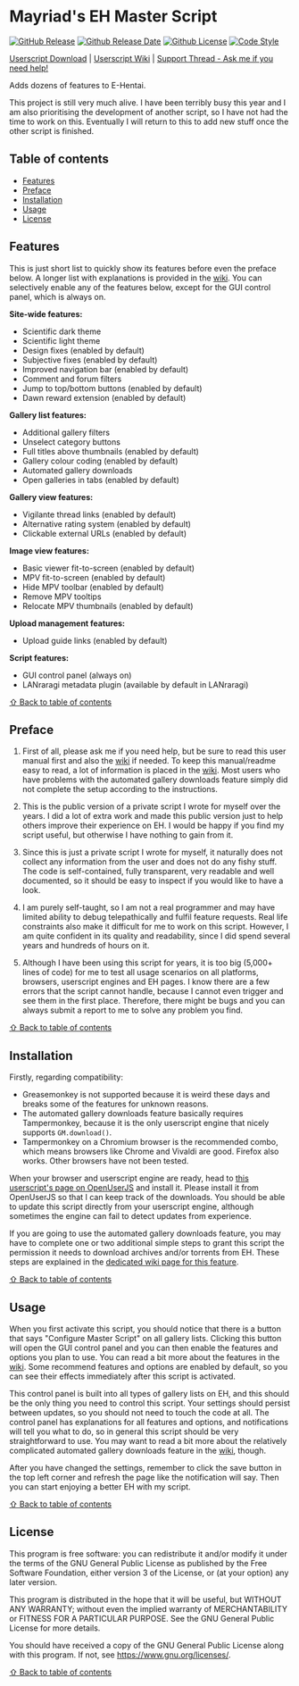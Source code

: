 # Mayriad's EH Master Script

[![GitHub Release](https://img.shields.io/github/release/Mayriad/Mayriads-EH-Master-Script)](https://github.com/Mayriad/Mayriads-EH-Master-Script/releases) [![Github Release Date](https://img.shields.io/github/release-date/Mayriad/Mayriads-EH-Master-Script)](https://github.com/Mayriad/Mayriads-EH-Master-Script/releases) [![Github License](https://img.shields.io/github/license/Mayriad/Mayriads-EH-Master-Script)](https://github.com/Mayriad/Mayriads-EH-Master-Script/blob/master/LICENSE) [![Code Style](https://img.shields.io/badge/code_style-standard-brightgreen)](https://standardjs.com/)

[Userscript Download](https://openuserjs.org/scripts/Mayriad/Mayriads_EH_Master_Script) | [Userscript Wiki](https://github.com/Mayriad/Mayriads-EH-Master-Script/wiki) | [Support Thread - Ask me if you need help!](https://forums.e-hentai.org/index.php?showtopic=233955)

Adds dozens of features to E-Hentai.

This project is still very much alive. I have been terribly busy this year and I am also prioritising the development of another script, so I have not had the time to work on this. Eventually I will return to this to add new stuff once the other script is finished.

## Table of contents

- [Features](#features)
- [Preface](#preface)
- [Installation](#installation)
- [Usage](#usage)
- [License](#license)

## Features

This is just short list to quickly show its features before even the preface below. A longer list with explanations is provided in the [wiki](https://github.com/Mayriad/Mayriads-EH-Master-Script/wiki/Feature-descriptions). You can selectively enable any of the features below, except for the GUI control panel, which is always on.

**Site-wide features:**

- Scientific dark theme
- Scientific light theme
- Design fixes (enabled by default)
- Subjective fixes (enabled by default)
- Improved navigation bar (enabled by default)
- Comment and forum filters
- Jump to top/bottom buttons (enabled by default)
- Dawn reward extension (enabled by default)

**Gallery list features:**

- Additional gallery filters
- Unselect category buttons
- Full titles above thumbnails (enabled by default)
- Gallery colour coding (enabled by default)
- Automated gallery downloads
- Open galleries in tabs (enabled by default)

**Gallery view features:**

- Vigilante thread links (enabled by default)
- Alternative rating system (enabled by default)
- Clickable external URLs (enabled by default)

**Image view features:**

- Basic viewer fit-to-screen (enabled by default)
- MPV fit-to-screen (enabled by default)
- Hide MPV toolbar (enabled by default)
- Remove MPV tooltips
- Relocate MPV thumbnails (enabled by default)

**Upload management features:**

- Upload guide links (enabled by default)

**Script features:**

- GUI control panel (always on)
- LANraragi metadata plugin (available by default in LANraragi)

[⇧ Back to table of contents](#table-of-contents)

## Preface

1) First of all, please ask me if you need help, but be sure to read this user manual first and also the [wiki](https://github.com/Mayriad/Mayriads-EH-Master-Script/wiki) if needed. To keep this manual/readme easy to read, a lot of information is placed in the [wiki](https://github.com/Mayriad/Mayriads-EH-Master-Script/wiki). Most users who have problems with the automated gallery downloads feature simply did not complete the setup according to the instructions.

2) This is the public version of a private script I wrote for myself over the years. I did a lot of extra work and made this public version just to help others improve their experience on EH. I would be happy if you find my script useful, but otherwise I have nothing to gain from it.

3) Since this is just a private script I wrote for myself, it naturally does not collect any information from the user and does not do any fishy stuff. The code is self-contained, fully transparent, very readable and well documented, so it should be easy to inspect if you would like to have a look.

4) I am purely self-taught, so I am not a real programmer and may have limited ability to debug telepathically and fulfil feature requests. Real life constraints also make it difficult for me to work on this script. However, I am quite confident in its quality and readability, since I did spend several years and hundreds of hours on it.

5) Although I have been using this script for years, it is too big (5,000+ lines of code) for me to test all usage scenarios on all platforms, browsers, userscript engines and EH pages. I know there are a few errors that the script cannot handle, because I cannot even trigger and see them in the first place. Therefore, there might be bugs and you can always submit a report to me to solve any problem you find.

[⇧ Back to table of contents](#table-of-contents)

## Installation

Firstly, regarding compatibility:

- Greasemonkey is not supported because it is weird these days and breaks some of the features for unknown reasons.
- The automated gallery downloads feature basically requires Tampermonkey, because it is the only userscript engine that nicely supports `GM.download()`.
- Tampermonkey on a Chromium browser is the recommended combo, which means browsers like Chrome and Vivaldi are good. Firefox also works. Other browsers have not been tested.

When your browser and userscript engine are ready, head to [this userscript's page on OpenUserJS](https://openuserjs.org/scripts/Mayriad/Mayriads_EH_Master_Script) and install it. Please install it from OpenUserJS so that I can keep track of the downloads. You should be able to update this script directly from your userscript engine, although sometimes the engine can fail to detect updates from experience.

If you are going to use the automated gallery downloads feature, you may have to complete one or two additional simple steps to grant this script the permission it needs to download archives and/or torrents from EH. These steps are explained in the [dedicated wiki page for this feature](https://github.com/Mayriad/Mayriads-EH-Master-Script/wiki/Automated-gallery-downloads).

[⇧ Back to table of contents](#table-of-contents)

## Usage

When you first activate this script, you should notice that there is a button that says "Configure Master Script" on all gallery lists. Clicking this button will open the GUI control panel and you can then enable the features and options you plan to use. You can read a bit more about the features in the [wiki](https://github.com/Mayriad/Mayriads-EH-Master-Script/wiki/Feature-descriptions). Some recommend features and options are enabled by default, so you can see their effects immediately after this script is activated.

This control panel is built into all types of gallery lists on EH, and this should be the only thing you need to control this script. Your settings should persist between updates, so you should not need to touch the code at all. The control panel has explanations for all features and options, and notifications will tell you what to do, so in general this script should be very straightforward to use. You may want to read a bit more about the relatively complicated automated gallery downloads feature in the [wiki](https://github.com/Mayriad/Mayriads-EH-Master-Script/wiki/Automated-gallery-downloads), though.

After you have changed the settings, remember to click the save button in the top left corner and refresh the page like the notification will say. Then you can start enjoying a better EH with my script.

[⇧ Back to table of contents](#table-of-contents)

## License

This program is free software: you can redistribute it and/or modify it under the terms of the GNU General Public License as published by the Free Software Foundation, either version 3 of the License, or (at your option) any later version.

This program is distributed in the hope that it will be useful, but WITHOUT ANY WARRANTY; without even the implied warranty of MERCHANTABILITY or FITNESS FOR A PARTICULAR PURPOSE. See the GNU General Public License for more details.

You should have received a copy of the GNU General Public License along with this program. If not, see <https://www.gnu.org/licenses/>.

[⇧ Back to table of contents](#table-of-contents)
